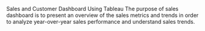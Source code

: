 Sales and Customer Dashboard Using Tableau
The purpose of sales dashboard is to present an overview of the sales metrics and trends in order to analyze year-over-year sales performance and understand sales trends.

